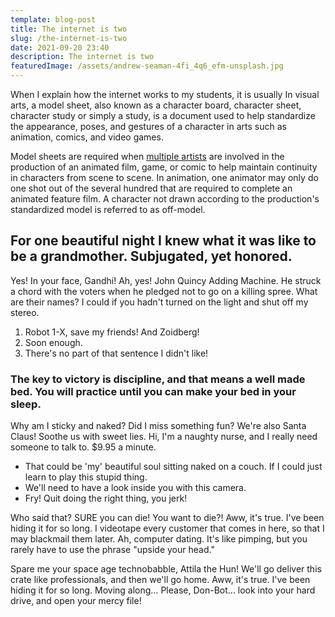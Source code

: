 ```yaml
---
template: blog-post
title: The internet is two
slug: /the-internet-is-two
date: 2021-09-20 23:40
description: The internet is two
featuredImage: /assets/andrew-seaman-4fi_4q6_efm-unsplash.jpg
---
```


When I explain how the internet works to my students, it is usually 
In visual arts, a model sheet, also known as a character board, character sheet, character study or simply a study, is a document used to help standardize the appearance, poses, and gestures of a character in arts such as animation, comics, and video games.

Model sheets are required when [multiple artists](https://example.com) are involved in the production of an animated film, game, or comic to help maintain continuity in characters from scene to scene. In animation, one animator may only do one shot out of the several hundred that are required to complete an animated feature film. A character not drawn according to the production's standardized model is referred to as off-model.

## For one beautiful night I knew what it was like to be a grandmother. Subjugated, yet honored.

Yes! In your face, Gandhi! Ah, yes! John Quincy Adding Machine. He struck a chord with the voters when he pledged not to go on a killing spree. What are their names? I could if you hadn't turned on the light and shut off my stereo.

1. Robot 1-X, save my friends! And Zoidberg!
2. Soon enough.
3. There's no part of that sentence I didn't like!

### The key to victory is discipline, and that means a well made bed. You will practice until you can make your bed in your sleep.

Why am I sticky and naked? Did I miss something fun? We're also Santa Claus! Soothe us with sweet lies. Hi, I'm a naughty nurse, and I really need someone to talk to. \$9.95 a minute.

- That could be 'my' beautiful soul sitting naked on a couch. If I could just learn to play this stupid thing.
- We'll need to have a look inside you with this camera.
- Fry! Quit doing the right thing, you jerk!

Who said that? SURE you can die! You want to die?! Aww, it's true. I've been hiding it for so long. I videotape every customer that comes in here, so that I may blackmail them later. Ah, computer dating. It's like pimping, but you rarely have to use the phrase "upside your head."

Spare me your space age technobabble, Attila the Hun! We'll go deliver this crate like professionals, and then we'll go home. Aww, it's true. I've been hiding it for so long. Moving along… Please, Don-Bot… look into your hard drive, and open your mercy file!
